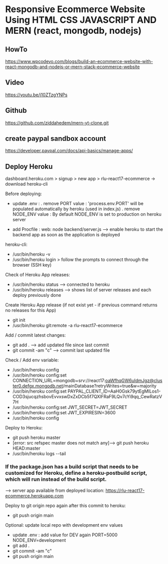 # Responsive Ecommerce Website Using HTML CSS JAVASCRIPT AND MERN (react, mongodb, nodejs)

## HowTo
https://www.wpcodevo.com/blogs/build-an-ecommerce-website-with-react-mongodb-and-nodejs-or-mern-stack-ecommerce-website
## Video
https://youtu.be/j10ZTzgYNPs
## Github
https://github.com/ziddahedem/mern-yt-clone.git

## create paypal sandbox account
https://developer.paypal.com/docs/api-basics/manage-apps/

## Deploy Heroku
dashboard.heroku.com > signup > new app > rlu-react17-ecommerce
-> download heroku-cli

Before deploying:
- update .env : 
 . remove PORT value : 'process.env.PORT' will be populated automatically by heroku (used in index.js)
 . remove NODE_ENV value : By default NODE_ENV is set to production on heroku server

- add Procfile : 
  web: node backend/server.js
  --> enable heroku to start the backend app as soon as the application is deployed

heroku-cli:
- /usr/bin/heroku -v
- /usr/bin/heroku login > follow the prompts to connect through the browser (SSH key)

Check of Heroku App releases:
- /usr/bin/heroku status --> connected to heroku
- /usr/bin/heroku releases --> shows list of server releases and each deploy previously done

Create Heroku App release (if not exist yet - if previous command returns no releases for this App)
- git init
- /usr/bin/heroku git:remote -a rlu-react17-ecommerce

Add / commit latest changes:
- git add .   --> add updated file since last commit
- git commit -am "c"   --> commit last updated file

Check / Add env variable:
- /usr/bin/heroku config  
- /usr/bin/heroku config:set CONNECTION_URL=mongodb+srv://react17:oaWfhqGW6uldmJgz@cluster0.defgx.mongodb.net/mainDatabase?retryWrites=true&w=majority
- /usr/bin/heroku config:set PAYPAL_CLIENT_ID=AaH0Gsk79ytEgMILos1-COD3sjucqzhsbovEvvxswDxZxDCb5f7QXlFRaF9LQv7cYi9qq_CewRatzV7H
- /usr/bin/heroku config:set JWT_SECRET=JWT_SECRET
- /usr/bin/heroku config:set JWT_EXPIRESIN=3600
- /usr/bin/heroku config  

Deploy to Heroku:
- git push heroku master
- [error: src refspec master does not match any]--> git push heroku HEAD:master
- /usr/bin/heroku logs --tail  

### If the package.json has a build script that needs to be customized for Heroku, define a heroku-postbuild script, which will run instead of the build script.

--> server app available from deployed location: https://rlu-react17-ecommerce.herokuapp.com

Deploy to git origin repo again after this commit to heroku:
- git push origin main

Optional: update local repo with development env values
- update .env : add value for DEV again
  PORT=5000
  NODE_ENV=development
- git add .
- git commit -am "c"
- git push origin main

